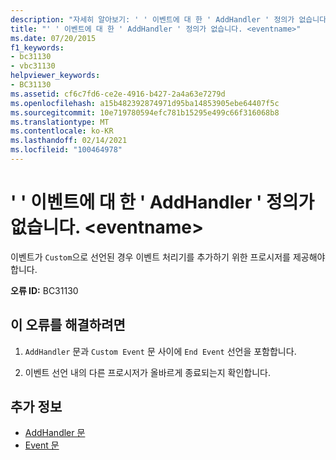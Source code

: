 ```yaml
---
description: "자세히 알아보기: ' ' 이벤트에 대 한 ' AddHandler ' 정의가 없습니다. <eventname>"
title: "' ' 이벤트에 대 한 ' AddHandler ' 정의가 없습니다. <eventname>"
ms.date: 07/20/2015
f1_keywords:
- bc31130
- vbc31130
helpviewer_keywords:
- BC31130
ms.assetid: cf6c7fd6-ce2e-4916-b427-2a4a63e7279d
ms.openlocfilehash: a15b482392874971d95ba14853905ebe64407f5c
ms.sourcegitcommit: 10e719780594efc781b15295e499c66f316068b8
ms.translationtype: MT
ms.contentlocale: ko-KR
ms.lasthandoff: 02/14/2021
ms.locfileid: "100464978"
---
```

# <a name="addhandler-definition-missing-for-event-eventname"></a>' ' 이벤트에 대 한 ' AddHandler ' 정의가 없습니다. \<eventname>

이벤트가 `Custom`으로 선언된 경우 이벤트 처리기를 추가하기 위한 프로시저를 제공해야 합니다.  
  
 **오류 ID:** BC31130  
  
## <a name="to-correct-this-error"></a>이 오류를 해결하려면  
  
1. `AddHandler` 문과 `Custom Event` 문 사이에 `End Event` 선언을 포함합니다.  
  
2. 이벤트 선언 내의 다른 프로시저가 올바르게 종료되는지 확인합니다.  
  
## <a name="see-also"></a>추가 정보

- [AddHandler 문](../language-reference/statements/addhandler-statement.md)
- [Event 문](../language-reference/statements/event-statement.md)
